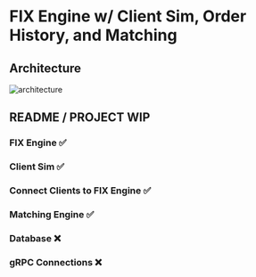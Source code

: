 # FIX Engine w/ Client Sim, Order History, and Matching
## Architecture
![architecture](https://i.imgur.com/jDDz8Oi.png)


## README / PROJECT WIP
### FIX Engine :white_check_mark:
### Client Sim :white_check_mark:
### Connect Clients to FIX Engine :white_check_mark:
### Matching Engine :white_check_mark:
### Database :x:
### gRPC Connections :x:
